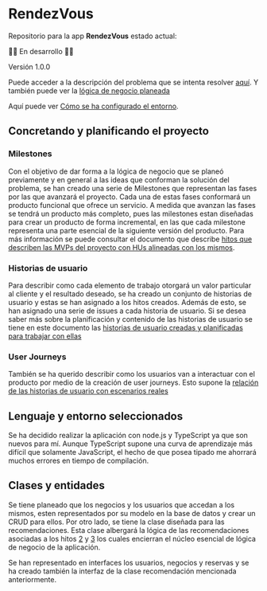 # RendezVous
Repositorio para la app __RendezVous__ estado actual: 

:mechanic: En desarrollo :mechanic:

Versión 1.0.0

Puede acceder a la descripción del problema que se intenta resolver [aquí](./docs/hito0/descripcion-problema.md). Y también puede ver la [lógica de negocio planeada](./docs/hito0/logica-negocio.md)

Aquí puede ver [Cómo se ha configurado el entorno](./docs/hito0/configuracion-entorno-git.md).

## Concretando y planificando el proyecto

### Milestones

Con el objetivo de dar forma a la lógica de negocio que se planeó previamente y en general a las ideas que conforman la solución del problema, se han creado una serie de Milestones que representan las fases por las que avanzará el proyecto. Cada una de estas fases conformará un producto funcional que ofrece un servicio. A medida que avanzan las fases se tendrá un producto más completo, pues las milestones estan diseñadas para crear un producto de forma incremental, en las que cada milestone representa una parte esencial de la siguiente versión del producto. Para más información se puede consultar el documento que describe [hitos que describen las MVPs del proyecto con HUs alineadas con los mismos](./docs/hito1/milestones.md).

### Historias de usuario

Para describir como cada elemento de trabajo otorgará un valor particular al cliente y el resultado deseado, se ha creado un conjunto de historias de usuario y estas se han asignado a los hitos creados. Además de esto, se han asignado una serie de issues a cada historia de usuario. Si se desea saber más sobre la planificación y contenido de las historias de usuario se tiene en este documento las [historias de usuario creadas y planificadas para trabajar con ellas](./docs/hito1/user-stories.md)

### User Journeys

También se ha querido describir como los usuarios van a interactuar con el producto por medio de la creación de user journeys. Esto supone la [relación de las historias de usuario con escenarios reales](./docs/user-journeys.ms)

## Lenguaje y entorno seleccionados

Se ha decidido realizar la aplicación con node.js y TypeScript ya que son nuevos para mí. Aunque TypeScript supone una curva de aprendizaje más difícil que solamente JavaScript, el hecho de que posea tipado me ahorrará muchos errores en tiempo de compilación.


## Clases y entidades

Se tiene planeado que los negocios y los usuarios que accedan a los mismos, esten representados por su modelo en la base de datos y crear un CRUD para ellos. Por otro lado, se tiene la clase diseñada para las recomendaciones. Esta clase albergará la lógica de las recomendaciones asociadas a los hitos [2](https://github.com/ajalba/rendezvous/milestone/2) y [3](https://github.com/ajalba/rendezvous/milestone/3) los cuales encierran el núcleo esencial de lógica de negocio de la aplicación.

Se han representado en interfaces los usuarios, negocios y reservas y se ha creado también la interfaz de la clase recomendación mencionada anteriormente.


